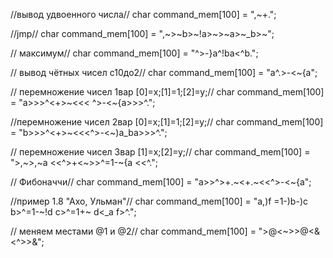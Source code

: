 //вывод удвоенного числа//
char command_mem[100] = ",~+."; 

//jmp//
char command_mem[100] = ",~>~b>~!a>~>~a>~_b>~"; 

// максимум//
char command_mem[100] = "^>-}a^!ba<^b."; 

// вывод чётных чисел с10до2//
char command_mem[100] = "a^.>-<~{a"; 

// перемножение чисел 1вар [0]=x;[1]=1;[2]=y;//
char command_mem[100] = "a>>>^<+>~<<< ^>-<~{a>>>^."; 

//перемножение чисел 2вар [0]=x;[1]=1;[2]=y;//
char command_mem[100] = "b>>>^<+>~<<<^>-<~)a_ba>>>^."; 

// перемножение чисел 3вар [1]=x;[2]=y;//
char command_mem[100] = ">,~>,~a <<^>+<~>>^=1-~{a <<^.";

// Фибоначчи//
char command_mem[100] = "a>>^>+.~<+.~<<^>-<~{a"; 

//пример 1.8 "Ахо, Ульман"//
char command_mem[100] = "a,)f =1-)b-)c b>^=1-~!d c>^=1+~ d<_a f>^.";  

// меняем местами @1 и @2//
char command_mem[100] = ">@<~>>@<&<^>>&"; 
